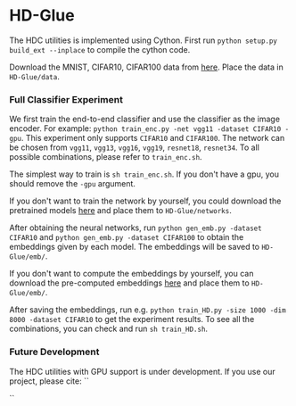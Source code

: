 # HD-Glue

The HDC utilities is implemented using Cython. First run `python setup.py build_ext --inplace` to compile the cython code.

Download the MNIST, CIFAR10, CIFAR100 data from [here](https://drive.google.com/drive/folders/14_irBxvDdGZAcpEYJ7sjfQhuZI-uJ3Me?usp=sharing). Place the data in `HD-Glue/data`.

### Full Classifier Experiment

We first train the end-to-end classifier and use the classifier as the image encoder. For example: `python train_enc.py -net vgg11 -dataset CIFAR10 -gpu`. This experiment only supports `CIFAR10` and `CIFAR100`. The network can be chosen from `vgg11`, `vgg13`, `vgg16`, `vgg19`, `resnet18`, `resnet34`. To all possible combinations, please refer to `train_enc.sh`.

The simplest way to train is `sh train_enc.sh`. If you don't have a gpu, you should remove the `-gpu` argument.

If you don't want to train the network by yourself, you could download the pretrained models [here](https://drive.google.com/drive/folders/1mHG6_CDXlacwuU5DT_k7-tyxWcyfSpKU?usp=sharing) and place them to `HD-Glue/networks`.

After obtaining the neural networks, run `python gen_emb.py -dataset CIFAR10` and `python gen_emb.py -dataset CIFAR100` to obtain the embeddings given by each model. The embeddings will be saved to `HD-Glue/emb/`.

If you don't want to compute the embeddings by yourself, you can download the pre-computed embeddings [here](https://drive.google.com/drive/folders/10sl3PKY4TkNlnvvwZbXIExS2ZepDcfN1?usp=sharing) and place them to `HD-Glue/emb/`.

After saving the embeddings, run e.g. `python train_HD.py -size 1000 -dim 8000 -dataset CIFAR10` to get the experiment results. To see all the combinations, you can check and run `sh train_HD.sh`. 

### Future Development

The HDC utilities with GPU support is under development. If you use our project, please cite:
``

``
